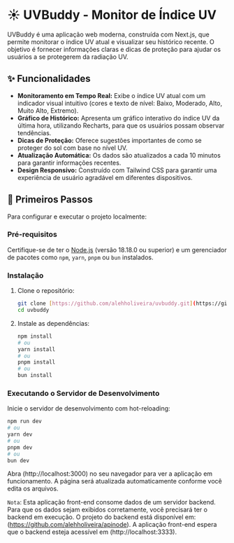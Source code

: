 # ☀️ UVBuddy - Monitor de Índice UV

UVBuddy é uma aplicação web moderna, construída com Next.js, que permite monitorar o índice UV atual e visualizar seu histórico recente. O objetivo é fornecer informações claras e dicas de proteção para ajudar os usuários a se protegerem da radiação UV.

## ✨ Funcionalidades

* **Monitoramento em Tempo Real:** Exibe o índice UV atual com um indicador visual intuitivo (cores e texto de nível: Baixo, Moderado, Alto, Muito Alto, Extremo).
* **Gráfico de Histórico:** Apresenta um gráfico interativo do índice UV da última hora, utilizando Recharts, para que os usuários possam observar tendências.
* **Dicas de Proteção:** Oferece sugestões importantes de como se proteger do sol com base no nível UV.
* **Atualização Automática:** Os dados são atualizados a cada 10 minutos para garantir informações recentes.
* **Design Responsivo:** Construído com Tailwind CSS para garantir uma experiência de usuário agradável em diferentes dispositivos.

## 🚀 Primeiros Passos

Para configurar e executar o projeto localmente:

### Pré-requisitos

Certifique-se de ter o [Node.js](https://nodejs.org/) (versão 18.18.0 ou superior) e um gerenciador de pacotes como `npm`, `yarn`, `pnpm` ou `bun` instalados.

### Instalação

1.  Clone o repositório:
    ```bash
    git clone [https://github.com/alehholiveira/uvbuddy.git](https://github.com/alehholiveira/uvbuddy.git)
    cd uvbuddy
    ```
2.  Instale as dependências:
    ```bash
    npm install
    # ou
    yarn install
    # ou
    pnpm install
    # ou
    bun install
    ```

### Executando o Servidor de Desenvolvimento

Inicie o servidor de desenvolvimento com hot-reloading:

```bash
npm run dev
# ou
yarn dev
# ou
pnpm dev
# ou
bun dev
```

Abra (http://localhost:3000) no seu navegador para ver a aplicação em funcionamento. A página será atualizada automaticamente conforme você edita os arquivos.

`Nota`: Esta aplicação front-end consome dados de um servidor backend. Para que os dados sejam exibidos corretamente, você precisará ter o backend em execução. O projeto do backend está disponível em: (https://github.com/alehholiveira/apinode). A aplicação front-end espera que o backend esteja acessível em (http://localhost:3333).
